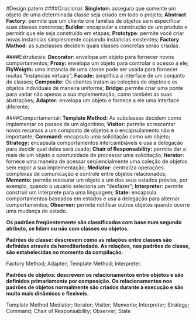 #Design patern
####Criacional:
**Singleton:** assegura que somente um objeto de uma determinada classe seja criado em todo o projeto;
**Abstract Factory:** permite que um cliente crie famílias de objetos sem especificar suas classes concretas;
**Builder:** encapsular a construção de um produto e permitir que ele seja construído em etapas;
**Prototype:** permite você criar novas instancias simplesmente copiando instancias existentes;
**Factory Mathod:** as subclasses decidem quais classes concretas serão criadas.

####Estruturais:
**Decorator:** envelopa um objeto para fornecer novos comportamentos;
**Proxy:** envelopa um objeto para controlar o acesso a ele;
**FlyWeigth:** uma instancia de uma classe pode ser usada para fornecer muitas “instancias virtuais”;
**Facade:** simplifica a interface de um conjunto de classes;
**Composite:** Os clientes tratam as coleções de objetos e os objetos individuais de maneira uniforme;
**Bridge:** permite criar uma ponte para variar não apenas a sua implementação, como também as suas abstrações;
**Adapter:** envelopa um objeto e fornece a ele uma interface diferente;

####Comportamental:
**Template Method:** As subclasses decidem como implementar os passos de um algoritimo;
**Visitor:** permite acrescentar novos recursos a um composto de objetos e o encapsulamento não é importante;
**Command:** encapsula uma solicitação como um objeto;
**Strategy:** encapsula comportamentos intercambiáveis e usa a delegação para decidir qual deles será usado;
**Chair of Responsability:** permite dar a mais de um objeto a oportunidade de processar uma solicitação;
**Iterator:** fornece uma maneira de acessar seqüencialmente uma coleção de objetos sem expor a sua implementação;
**Mediator:** centraliza operações complexas de comunicação e controle entre objetos relacionados;
**Memento:** permite restaurar um objeto a um dos seus estados prévios, por exemplo, quando o usuário seleciona um “desfazer”;
**Interpreter:** permite construir um intérprete para uma linguagem;
**State:** encapsula comportamentos baseados em estados e usa a delegação para alternar comportamentos;
**Observer:** permite notificar outros objetos quando ocorre uma mudança de estado.


**Os padrões freqüentemente são classificados com base num segundo atributo, se lidam ou não com classes ou objetos.**

**Padrões de classe: descrevem como as relações entre classes são definidas através da hereditariedade. As relações, nos padrões de classe, são estabelecidas no momento da compilação.**

Factory Method;
Adapter;
Template Method;
Interpreter.


**Padrões de objetos: descrevem os relacionamentos entre objetos e são definidos primariamente por composição. 
Os relacionamentos nos padrões de objetos normalmente são criados durante a execução e são muito mais dinâmicos e flexíveis.**

Template Method
Mediator;
Iterator;
Visitor;
Memento;
Interpreter;
Strategy;
Command;
Chair of Responsability;
Observer;
State
